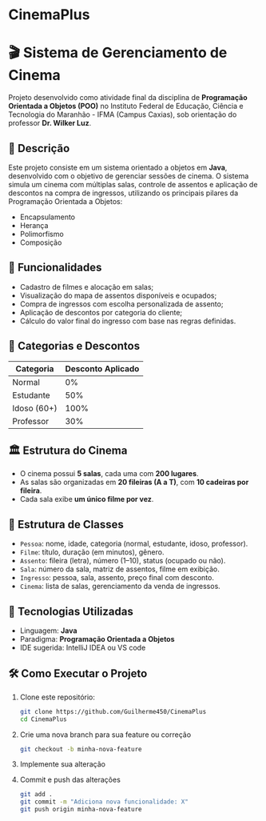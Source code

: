 # CinemaPlus
# 🎬 Sistema de Gerenciamento de Cinema

Projeto desenvolvido como atividade final da disciplina de **Programação Orientada a Objetos (POO)** no Instituto Federal de Educação, Ciência e Tecnologia do Maranhão - IFMA (Campus Caxias), sob orientação do professor **Dr. Wilker Luz**.

## 📌 Descrição

Este projeto consiste em um sistema orientado a objetos em **Java**, desenvolvido com o objetivo de gerenciar sessões de cinema. O sistema simula um cinema com múltiplas salas, controle de assentos e aplicação de descontos na compra de ingressos, utilizando os principais pilares da Programação Orientada a Objetos:

- Encapsulamento
- Herança
- Polimorfismo
- Composição

## 🎯 Funcionalidades

- Cadastro de filmes e alocação em salas;
- Visualização do mapa de assentos disponíveis e ocupados;
- Compra de ingressos com escolha personalizada de assento;
- Aplicação de descontos por categoria do cliente;
- Cálculo do valor final do ingresso com base nas regras definidas.

## 🧾 Categorias e Descontos

| Categoria  | Desconto Aplicado |
|------------|-------------------|
| Normal     | 0%                |
| Estudante  | 50%               |
| Idoso (60+)| 100%              |
| Professor  | 30%               |

## 🏛️ Estrutura do Cinema

- O cinema possui **5 salas**, cada uma com **200 lugares**.
- As salas são organizadas em **20 fileiras (A a T)**, com **10 cadeiras por fileira**.
- Cada sala exibe **um único filme por vez**.

## 🧩 Estrutura de Classes

- `Pessoa`: nome, idade, categoria (normal, estudante, idoso, professor).
- `Filme`: título, duração (em minutos), gênero.
- `Assento`: fileira (letra), número (1–10), status (ocupado ou não).
- `Sala`: número da sala, matriz de assentos, filme em exibição.
- `Ingresso`: pessoa, sala, assento, preço final com desconto.
- `Cinema`: lista de salas, gerenciamento da venda de ingressos.

## 🧪 Tecnologias Utilizadas

- Linguagem: **Java**
- Paradigma: **Programação Orientada a Objetos**
- IDE sugerida: IntelliJ IDEA ou VS code

## 🛠️ Como Executar o Projeto

1. Clone este repositório:

   ```bash
   git clone https://github.com/Guilherme450/CinemaPlus
   cd CinemaPlus

2. Crie uma nova branch para sua feature ou correção
    ```bash
   git checkout -b minha-nova-feature

3. Implemente sua alteração

4. Commit e push das alterações
    ```bash
   git add .
   git commit -m "Adiciona nova funcionalidade: X"
   git push origin minha-nova-feature
